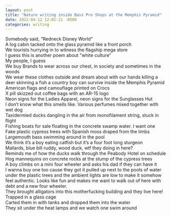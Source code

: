 ```yaml
---
layout: post
title: "Nature writing inside Bass Pro Shops at the Memphis Pyramid"
date: 2022-04-12 12:01:11 -0500
categories: writing
---
```


Somebody said, “Redneck Disney World”  
A log cabin tacked onto the glass pyramid like a front porch  
We tourists hurrying in to witness the flagship mega store  
I guess this is another poem about "white culture"  
My people, I guess  
We buy Brands to wear across our chest, in society and sometimes in the woods  
We wear these clothes outside and dream about with our hands killing a deer skinning a fish a country boy can survive inside the Memphis Pyramid  
American flags and camouflage printed on Crocs  
X pill skizzed out coffee bags with an AR-15 logo  
Neon signs for the Ladies Apparel, neon signs for the Sunglasses Hut  
I don’t know what this smells like. Various perfumes mixed together with wet dog  
Taxidermied ducks dangling in the air from monofilament string, stuck in flight  
Fishing boats for sale floating in the concrete swamp water. I want one  
Fake plastic cypress trees with Spanish moss draped from the limbs  
Largemouth bass swimming around in the pool  
We think it’s a boy eating catfish but it’s a four foot long sturgeon  
Mallards, blue bill ruddy, wood duck, wtf they doing in here?  
Reminds me of how the ducks walk through the Peabody Hotel on schedule  
Hog mannequins on concrete rocks at the stump of the cypress trees  
A boy climbs on a mini four wheeler and asks his dad if they can have it  
I wanna buy one too cause they got it pulled up next to the pools of water under the plastic trees and the ambient lights are low to make it somehow feel authentic. Looks like fun and makes me want to walk out of here with debt and a new four wheeler.  
They brought alligators into this motherfucking building and they live here!  
Trapped in a glass cage  
Carted them in with tanks and dropped them into the water  
They sit under the heat lamps and we watch one swim around   
